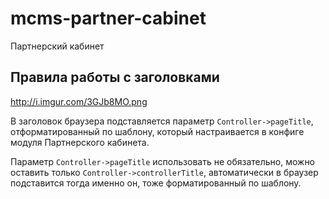 # mcms-partner-cabinet
Партнерский кабинет

## Правила работы с заголовками

http://i.imgur.com/3GJb8MO.png

В заголовок браузера подставляется параметр `Controller->pageTitle`, отформатированный по шаблону, который настраивается в конфиге модуля Партнерского кабинета.

Параметр `Controller->pageTitle` использовать не обязательно, можно оставить только `Controller->controllerTitle`, автоматически в браузер подставится тогда именно он, тоже форматированный по шаблону.
